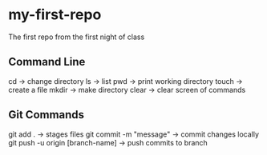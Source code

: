 # my-first-repo

The first repo from the first night of class

## Command Line

cd -> change directory
ls -> list
pwd -> print working directory
touch -> create a file
mkdir -> make directory
clear -> clear screen of commands

## Git Commands

git add . -> stages files
git commit -m "message" -> commit changes locally
git push -u origin [branch-name] -> push commits to branch
